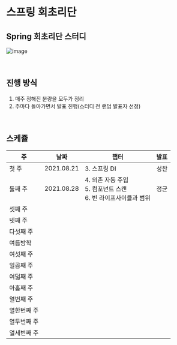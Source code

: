 # 스프링 회초리단

## Spring 회초리단 스터디
![image](https://user-images.githubusercontent.com/45676906/130014098-b21c8c03-6ad5-4fc1-a323-acbf82a26109.jpeg)


<br>

## 진행 방식
1. 매주 정해진 분량을 모두가 정리
2. 주마다 돌아가면서 발표 진행(스터디 전 랜덤 발표자 선정)

<br>

## 스케쥴
|주|날짜|챕터|발표|
|--|--|--|--|
|첫 주|2021.08.21|3. 스프링 DI| 성찬 |
|둘째 주|2021.08.28|4. 의존 자동 주입 <br> 5. 컴포넌트 스캔 <br> 6. 빈 라이프사이클과 범위 | 정균 |
|셋째 주||||
|넷째 주||||
|다섯째 주||||
|여름방학|||
|여섯째 주||||
|일곱째 주||||
|여덟째 주||||
|아홉째 주||||
|열번째 주||||
|열한번째 주||||
|열두번째 주||||
|열세번째 주||||
